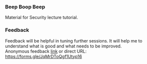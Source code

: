 ### Beep Boop Beep
Material for Security lecture tutorial.

### Feedback
Feedback will be helpful in tuning further sessions. It will help me to understand what is good and what needs to be improved.  
Anonymous feedback [link](https://forms.gle/JqMrDToQgf1Utyp16) or direct URL: https://forms.gle/JqMrDToQgf1Utyp16
